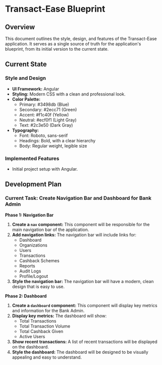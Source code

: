 # Transact-Ease Blueprint

## Overview

This document outlines the style, design, and features of the Transact-Ease application. It serves as a single source of truth for the application's blueprint, from its initial version to the current state.

## Current State

### Style and Design

*   **UI Framework:** Angular
*   **Styling:** Modern CSS with a clean and professional look.
*   **Color Palette:**
    *   Primary: #3498db (Blue)
    *   Secondary: #2ecc71 (Green)
    *   Accent: #f1c40f (Yellow)
    *   Neutral: #ecf0f1 (Light Gray)
    *   Text: #2c3e50 (Dark Gray)
*   **Typography:**
    *   Font: Roboto, sans-serif
    *   Headings: Bold, with a clear hierarchy
    *   Body: Regular weight, legible size

### Implemented Features

*   Initial project setup with Angular.

## Development Plan

### Current Task: Create Navigation Bar and Dashboard for Bank Admin

**Phase 1: Navigation Bar**

1.  **Create a `nav` component:** This component will be responsible for the main navigation bar of the application.
2.  **Add navigation links:** The navigation bar will include links for:
    *   Dashboard
    *   Organizations
    *   Users
    *   Transactions
    *   Cashback Schemes
    *   Reports
    *   Audit Logs
    *   Profile/Logout
3.  **Style the navigation bar:** The navigation bar will have a modern, clean design that is easy to use.

**Phase 2: Dashboard**

1.  **Create a `dashboard` component:** This component will display key metrics and information for the Bank Admin.
2.  **Display key metrics:** The dashboard will show:
    *   Total Transactions
    *   Total Transaction Volume
    *   Total Cashback Given
    *   Active Users
3.  **Show recent transactions:** A list of recent transactions will be displayed on the dashboard.
4.  **Style the dashboard:** The dashboard will be designed to be visually appealing and easy to understand.